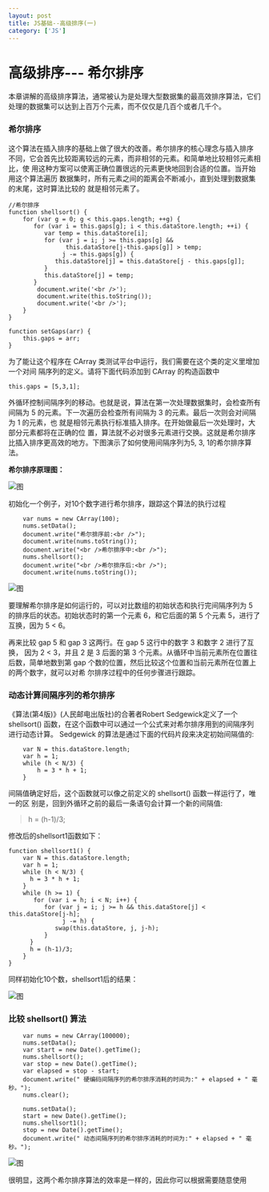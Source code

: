 ```yaml
---
layout: post
title: JS基础--高级排序(一) 
category: ['JS'] 
---
```



# 高级排序--- 希尔排序

本章讲解的高级排序算法，通常被认为是处理大型数据集的最高效排序算法，它们处理的数据集可以达到上百万个元素，而不仅仅是几百个或者几千个。

### 希尔排序 

这个算法在插入排序的基础上做了很大的改善。希尔排序的核心理念与插入排序 不同，它会首先比较距离较远的元素，而非相邻的元素。和简单地比较相邻元素相比，使 用这种方案可以使离正确位置很远的元素更快地回到合适的位置。当开始用这个算法遍历 数据集时，所有元素之间的距离会不断减小，直到处理到数据集的末尾，这时算法比较的 就是相邻元素了。


```
//希尔排序
function shellsort() {
    for (var g = 0; g < this.gaps.length; ++g) {
       for (var i = this.gaps[g]; i < this.dataStore.length; ++i) {
          var temp = this.dataStore[i];
          for (var j = i; j >= this.gaps[g] &&
                this.dataStore[j-this.gaps[g]] > temp;
               j -= this.gaps[g]) {
             this.dataStore[j] = this.dataStore[j - this.gaps[g]];
          }
          this.dataStore[j] = temp;
       }
        document.write('<br />');
        document.write(this.toString());
        document.write('<br />');
    } 
}

function setGaps(arr) {
    this.gaps = arr;
}

```

为了能让这个程序在 CArray 类测试平台中运行，我们需要在这个类的定义里增加一个对间 隔序列的定义。请将下面代码添加到 CArray 的构造函数中

```
this.gaps = [5,3,1];
```


外循环控制间隔序列的移动。也就是说，算法在第一次处理数据集时，会检查所有间隔为 5 的元素。下一次遍历会检查所有间隔为 3 的元素。最后一次则会对间隔为 1 的元素，也 就是相邻元素执行标准插入排序。在开始做最后一次处理时，大部分元素都将在正确的位 置，算法就不必对很多元素进行交换。这就是希尔排序比插入排序更高效的地方。下图演示了如何使用间隔序列为5, 3, 1的希尔排序算法。


**希尔排序原理图：**

![图](https://lilywei739.github.io/img/20180125/20180125-1.jpg)



初始化一个例子，对10个数字进行希尔排序，跟踪这个算法的执行过程


```
    var nums = new CArray(100);
    nums.setData();
    document.write("希尔排序前:<br />"); 
    document.write(nums.toString()); 
    document.write("<br />希尔排序中:<br />"); 
    nums.shellsort();
    document.write("<br />希尔排序后:<br />"); 
    document.write(nums.toString());
```

![图](https://lilywei739.github.io/img/20180125/20180125-2.jpg)

要理解希尔排序是如何运行的，可以对比数组的初始状态和执行完间隔序列为 5 的排序后的状态。初始状态时的第一个元素 6，和它后面的第 5 个元素 5，进行了互换，因为 5 < 6。

再来比较 gap 5 和 gap 3 这两行。在 gap 5 这行中的数字 3 和数字 2 进行了互换， 因为 2 < 3，并且 2 是 3 后面的第 3 个元素。从循环中当前元素所在位置往后数，简单地数到第 gap 个数的位置，然后比较这个位置和当前元素所在位置上的两个数字，就可以对希 尔排序过程中的任何步骤进行跟踪。

### 动态计算间隔序列的希尔排序


《算法(第4版)》(人民邮电出版社)的合著者Robert Sedgewick定义了一个shellsort() 函数，在这个函数中可以通过一个公式来对希尔排序用到的间隔序列进行动态计算。 Sedgewick 的算法是通过下面的代码片段来决定初始间隔值的:

```
    var N = this.dataStore.length;
    var h = 1;
    while (h < N/3) {
        h = 3 * h + 1; 
    }
```

间隔值确定好后，这个函数就可以像之前定义的 shellsort() 函数一样运行了，唯一的区 别是，回到外循环之前的最后一条语句会计算一个新的间隔值:

> h = (h-1)/3;


修改后的shellsort1函数如下：

```
function shellsort1() {
    var N = this.dataStore.length;
    var h = 1;
    while (h < N/3) {
      h = 3 * h + 1; 
    }
    while (h >= 1) {
       for (var i = h; i < N; i++) {
          for (var j = i; j >= h && this.dataStore[j] < this.dataStore[j-h];
               j -= h) {
             swap(this.dataStore, j, j-h);
          }
      }
      h = (h-1)/3; 
    }
}
```

同样初始化10个数，shellsort1后的结果：


![图](https://lilywei739.github.io/img/20180125/20180125-3.jpg)


### 比较 shellsort() 算法

```
    var nums = new CArray(100000);
    nums.setData();
    var start = new Date().getTime();
    nums.shellsort();
    var stop = new Date().getTime();
    var elapsed = stop - start;
    document.write(" 硬编码间隔序列的希尔排序消耗的时间为:" + elapsed + " 毫秒。"); 
    nums.clear();

    nums.setData();
    start = new Date().getTime();
    nums.shellsort1();
    stop = new Date().getTime();
    document.write(" 动态间隔序列的希尔排序消耗的时间为:" + elapsed + " 毫秒。");
```



![图](https://lilywei739.github.io/img/20180125/20180125-4.jpg)

很明显，这两个希尔排序算法的效率是一样的，因此你可以根据需要随意使用
